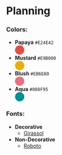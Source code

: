 # Planning

### Colors: 
- **Papaya** `#E24E42`
    <div style="background-color: #E24E42; width: 25px; height: 25px; border-radius: 50%" markdown="1"></div>
- **Mustard** `#E9B000`
    <div style="background-color: #E9B000; width: 25px; height: 25px; border-radius: 50%" markdown="1"></div>
- **Blush** `#EB6E80`
    <div style="background-color: #EB6E80; width: 25px; height: 25px; border-radius: 50%" markdown="1"></div>
- **Aqua** `#008F95`
    <div style="background-color: #008F95; width: 25px; height: 25px; border-radius: 50%" markdown="1"></div>

### Fonts:
- **Decorative**
    - [Girassol](https://fonts.google.com/specimen/Girassol?preview.text=Cuttings%20Ranch&preview.text_type=custom)
- **Non-Decorative**
    - [Roboto](https://fonts.google.com/specimen/Roboto?preview.text=Cuttings%20Ranch&preview.text_type=custom&query=robot)